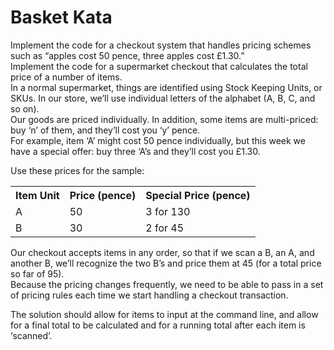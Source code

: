 # Basket Kata
Implement the code for a checkout system that handles pricing schemes such as “apples cost 50 pence, three apples cost £1.30.”<br/>
Implement the code for a supermarket checkout that calculates the total price of a number of items. <br/>
In a normal supermarket, things are identified using Stock Keeping Units, or SKUs. In our store, we’ll use individual letters of the alphabet (A, B, C, and so on).<br/>
Our goods are priced individually. In addition, some items are multi-priced: buy ‘n’ of them, and they’ll cost you ‘y’ pence.<br/>
For example, item ‘A’ might cost 50 pence individually, but this week we have a special offer: buy three ‘A’s and they’ll cost you £1.30. 

Use these prices for the sample:
<table style="width:100%">
  <tr>
    <th>Item Unit</th>
    <th>Price (pence)</th>
    <th>Special Price (pence)</th>
  </tr>
  <tr>
    <td>A</td>
    <td>50</td>
    <td>3 for 130</td>
  </tr>
  <tr>
    <td>B</td>
    <td>30</td>
    <td>2 for 45</td>
  </tr>
</table>

Our checkout accepts items in any order, so that if we scan a B, an A, and another B, we’ll recognize the two B’s and price them at 45 (for a total price so far of 95).<br/>
Because the pricing changes frequently, we need to be able to pass in a set of pricing rules each time we start handling a checkout transaction.

The solution should allow for items to input at the command line, and allow for a final total to be calculated and for a running total after each item is ‘scanned’.
